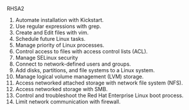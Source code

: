 RHSA2

1. Automate installation with Kickstart.
2. Use regular expressions with grep.
3. Create and Edit files with vim.
4. Schedule future Linux tasks.
5. Manage priority of Linux processes.
6. Control access to files with access control lists (ACL).
7. Manage SELinux security
8. Connect to network-defined users and groups.
9. Add disks, partitions, and file systems to a Linux system.
10. Manage logical volume management (LVM) storage.
11. Access networked attached storage with network file system (NFS).
12. Access networked storage with SMB.
13. Control and troubleshoot the Red Hat Enterprise Linux boot process.
14. Limit network communication with firewall.
